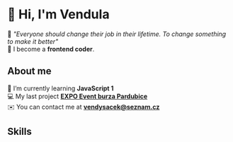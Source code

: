# 👋 Hi, I'm Vendula

💭 *"Everyone should change their job in their lifetime. To change something to make it better"*  
💎 I become a **frontend coder**.

## About me

🧠 I’m currently learning **JavaScript 1**  
💻 My last project **[EXPO Event burza Pardubice](https://github.com/wendykr/ZAVERECNY-PROJEKT-Expo)**  
✉️ You can contact me at **[vendysacek@seznam.cz](mailto:vendysacek@seznam.cz)**  

## Skills



<!--
**wendykr/wendykr** is a ✨ _special_ ✨ repository because its `README.md` (this file) appears on your GitHub profile.

Here are some ideas to get you started:

- 🔭 I’m currently working on ...
- 🌱 I’m currently learning 
- 👯 I’m looking to collaborate on ...
- 🤔 I’m looking for help with ...
- 💬 Ask me about ...
- 📫 How to reach me: ...
- 😄 Pronouns: ...
- ⚡ Fun fact: ...
-->
